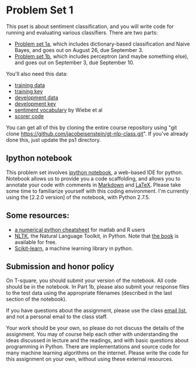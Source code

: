 # Problem Set 1 #

This pset is about sentiment classification, and you will write code for running and evaluating various classifiers. There are two parts:

- [Problem set 1a](ps-1a.ipynb), which includes dictionary-based classification and Naive Bayes, and goes out on August 26, due September 3.
- [Problem set 1b](ps-1b.ipynb), which includes perceptron (and maybe something else), and goes out on September 3, due September 10.

You'll also need this data:
- [training data](train-imdb.tgz?raw=true)
- [training key](train-imdb.key?raw=true)
- [development data](dev-imdb.tgz?raw=true)
- [development key](dev-imdb.key?raw=true)
- [sentiment vocabulary](sentiment-vocab.tff?raw=true) by Wiebe et al
- [scorer code](scorer.py?raw=true)

You can get all of this by cloning the entire course repository using
"git clone https://github.com/jacobeisenstein/gt-nlp-class.git".
If you've already done this, just update the ps1 directory.

## Ipython notebook ##
This problem set involves
[ipython notebook](http://ipython.org/notebook.html), a web-based IDE
for python. Notebook allows us to provide you a code scaffolding, and
allows you to annotate your code with comments in
[Markdown](http://en.wikipedia.org/wiki/Markdown) and
[LaTeX](http://en.wikipedia.org/wiki/LaTeX). Please take some time to
familiarize yourself with this coding environment. I'm currently using
the [2.2.0 version] of the notebook, with Python 2.7.5.

## Some resources: ##

- [a numerical python cheatsheet](http://mathesaurus.sourceforge.net/matlab-python-xref.pdf)
  for matlab and R users
- [NLTK](http://nltk.org/), the Natural Language Toolkit, in Python. Note that [the book](http://nltk.org/book/) is available for free.
- [Scikit-learn](http://scikit-learn.org/stable/), a machine learning library in python.

## Submission and honor policy ##

On T-square, you should submit your version of the notebook. All code should be in the notebook. In Part 1b, please also submit your response files to the test data using the appropriate filenames (described in the last section of the notebook).

If you have questions about the assignment, please use the class
[email list](https://groups.google.com/forum/#!forum/gt-nlp-class-fa2013),
and not a personal email to the class staff.

Your work should be your own, so please do not discuss the details of
the assignment. You may of course help each other with understanding the ideas discussed in lecture and the readings, and with basic questions about programming in Python. There are implementations and source code for many machine learning algorithms on the internet. Please write the code for this assignment on your own, without using these external resources.

